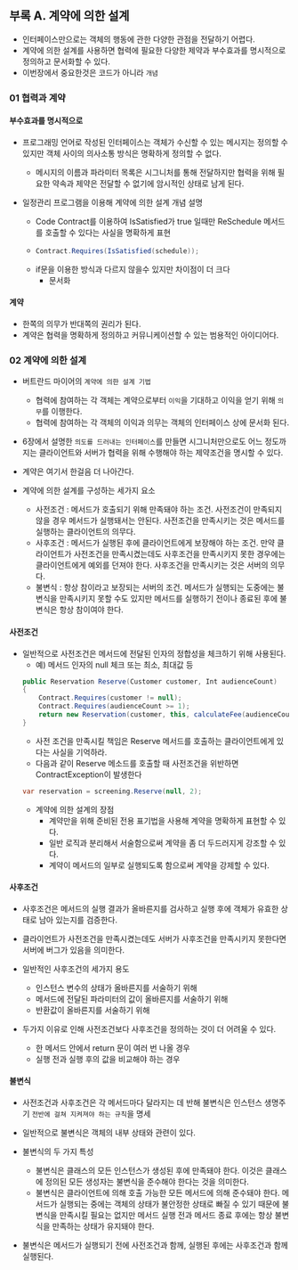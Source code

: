 ## 부록 A. 계약에 의한 설계

- 인터페이스만으로는 객체의 행동에 관한 다양한 관점을 전달하기 어렵다. 
- 계약에 의한 설계를 사용하면 협력에 필요한 다양한 제약과 부수효과를 명시적으로 정의하고 문서화할 수 있다. 
- 이번장에서 중요한것은 코드가 아니라 `개념`

### 01 협력과 계약

#### 부수효과를 명시적으로 

- 프로그래밍 언어로 작성된 인터페이스는 객체가 수신할 수 있는 메시지는 정의할 수 있지만 객체 사이의 의사소통 방식은 명확하게 정의할 수 없다. 
  - 메시지의 이름과 파라미터 목록은 시그니처를 통해 전달하지만 협력을 위해 필요한 약속과 제약은 전달할 수 없기에 암시적인 상태로 남게 된다.

- 일정관리 프로그램을 이용해 계약에 의한 설계 개념 설명
  - Code Contract를 이용하여 IsSatisfied가 true 일때만 ReSchedule 메서드를 호출할 수 있다는 사실을 명확하게 표현
  - ``` c#
    Contract.Requires(IsSatisfied(schedule));
    ```
  - if문을 이용한 방식과 다르지 않을수 있지만 차이점이 더 크다
    - 문서화 

#### 계약

- 한쪽의 의무가 반대쪽의 권리가 된다. 
- 계약은 협력을 명확하게 정의하고 커뮤니케이션할 수 있는 범용적인 아이디어다. 


### 02 계약에 의한 설계

- 버트란드 마이어의 `계약에 의한 설계 기법`
  - 협력에 참여하는 각 객체는 계약으로부터 `이익`을 기대하고 이익을 얻기 위해 `의무`를 이행한다.
  - 협력에 참여하는 각 객체의 이익과 의무는 객체의 인터페이스 상에 문서화 된다. 

- 6장에서 설명한 `의도를 드러내는 인터페이스`를 만들면 시그니처만으로도 어느 정도까지는 클라이언트와 서버가 협력을 위해 수행해야 하는 제약조건을 명시할 수 있다. 

- 계약은 여기서 한걸음 더 나아간다.
- 계약에 의한 설계를 구성하는 세가지 요소
  - 사전조건 : 메서드가 호출되기 위해 만족돼야 하는 조건. 사전조건이 만족되지 않을 경우 메서드가 실행돼서는 안된다. 사전조건을 만족시키는 것은 메서드를 실행하는 클라이언트의 의무다. 
  - 사후조건 : 메서드가 실행된 후에 클라이언트에게 보장해야 하는 조건. 만약 클라이언트가 사전조건을 만족시켰는데도 사후조건을 만족시키지 못한 경우에는 클라이언트에게 예외를 던져야 한다. 사후조건을 만족시키는 것은 서버의 의무다. 
  - 불변식 : 항상 참이라고 보장되는 서버의 조건. 메서드가 실행되는 도중에는 불변식을 만족시키지 못할 수도 있지만 메서드를 실행하기 전이나 종료된 후에 불변식은 항상 참이여야 한다. 
  

#### 사전조건

- 일반적으로 사전조건은 메서드에 전달된 인자의 정합성을 체크하기 위해 사용된다. 
  - 예) 메서드 인자의 null 체크 또는 최소, 최대값 등
   ``` c#
   public Reservation Reserve(Customer customer, Int audienceCount)
   {
       Contract.Requires(customer != null);
       Contract.Requires(audienceCount >= 1);
       return new Reservation(customer, this, calculateFee(audienceCount), audienceCount);
   }
   ```
   - 사전 조건을 만족시킬 책임은 Reserve 메서드를 호출하는 클라이언트에게 있다는 사실을 기억하라. 
   - 다음과 같이 Reserve 메소드를 호출할 때 사전조건을 위반하면 ContractException이 발생한다
   ``` c#
   var reservation = screening.Reserve(null, 2);
   ```
   - 계약에 의한 설계의 장점
     - 계약만을 위해 준비된 전용 표기법을 사용해 계약을 명확하게 표현할 수 있다.
     - 일반 로직과 분리해서 서술함으로써 계약을 좀 더 두드러지게 강조할 수 있다.
     - 계약이 메서드의 일부로 실행되도록 함으로써 계약을 강제할 수 있다. 

#### 사후조건

- 사후조건은 메서드의 실행 결과가 올바른지를 검사하고 실행 후에 객체가 유효한 상태로 남아 있는지를 검증한다. 
- 클라이언트가 사전조건을 만족시켰는데도 서버가 사후조건을 만족시키지 못한다면 서버에 버그가 있음을 의미한다. 

- 일반적인 사후조건의 세가지 용도
  - 인스턴스 변수의 상태가 올바른지를 서술하기 위해
  - 메서드에 전달된 파라미터의 값이 올바른지를 서술하기 위해
  - 반환값이 올바른지를 서술하기 위해

- 두가지 이유로 인해 사전조건보다 사후조건을 정의하는 것이 더 어려울 수 있다.
  - 한 메서드 안에서 return 문이 여러 번 나올 경우
  - 실행 전과 실행 후의 값을 비교해야 하는 경우

#### 불변식

- 사전조건과 사후조건은 각 메서드마다 달라지는 데 반해 불변식은 인스턴스 생명주기 `전반에 걸쳐 지켜져야 하는 규칙`을 명세
- 일반적으로 불변식은 객체의 내부 상태와 관련이 있다. 
- 불변식의 두 가지 특성
  - 불변식은 클래스의 모든 인스턴스가 생성된 후에 만족돼야 한다. 이것은 클래스에 정의된 모든 생성자는 불변식을 준수해야 한다는 것을 의미한다.
  - 불변식은 클라이언트에 의해 호출 가능한 모든 메서드에 의해 준수돼야 한다. 메서드가 실행되는 중에는 객체의 상태가 불안정한 상태로 빠질 수 있기 때문에 불변식을 만족시킬 필요는 없지만 메서드 실행 전과 메서드 종료 후에는 항상 불변식을 만족하는 상태가 유지돼야 한다. 

- 불변식은 메서드가 실행되기 전에 사전조건과 함께, 실행된 후에는 사후조건과 함께 실행된다. 

